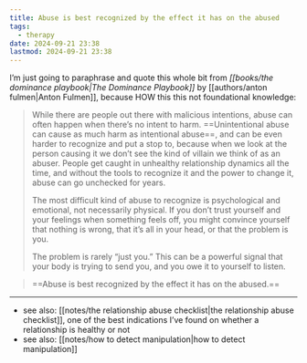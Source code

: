 ```yaml
---
title: Abuse is best recognized by the effect it has on the abused
tags:
  - therapy
date: 2024-09-21 23:38
lastmod: 2024-09-21 23:38
---
```

I’m just going to paraphrase and quote this whole bit from *[[books/the dominance playbook|The Dominance Playbook]]* by [[authors/anton fulmen|Anton Fulmen]], because HOW this this not foundational knowledge:

> While there are people out there with malicious intentions, abuse can often happen when there’s no intent to harm. ==Unintentional abuse can cause as much harm as intentional abuse==, and can be even harder to recognize and put a stop to, because when we look at the person causing it we don’t see the kind of villain we think of as an abuser. People get caught in unhealthy relationship dynamics all the time, and without the tools to recognize it and the power to change it, abuse can go unchecked for years. 
> 
> The most difficult kind of abuse to recognize is psychological and emotional, not necessarily physical. If you don’t trust yourself and your feelings when something feels off, you might convince yourself that nothing is wrong, that it’s all in your head, or that the problem is you. 
> 
> The problem is rarely “just you.” This can be a powerful signal that your body is trying to send you, and you owe it to yourself to listen. 

> ==Abuse is best recognized by the effect it has on the abused.== 

---
- see also: [[notes/the relationship abuse checklist|the relationship abuse checklist]], one of the best indications I’ve found on whether a relationship is healthy or not
- see also: [[notes/how to detect manipulation|how to detect manipulation]]